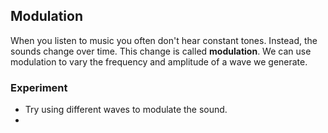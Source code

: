## Modulation

When you listen to music you often don't hear constant tones.  Instead, the sounds change over time.  This change is called **modulation**.  We can use modulation to vary the frequency and amplitude of a wave we generate.

### Experiment

- Try using different waves to modulate the sound.
- 
